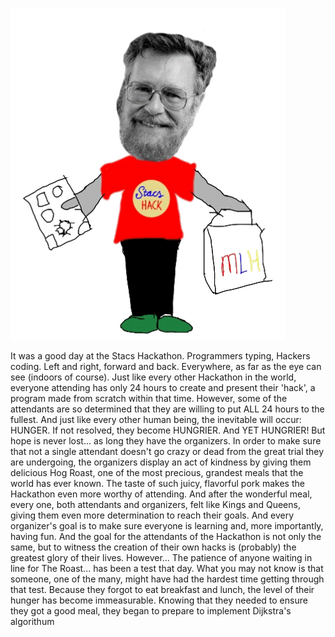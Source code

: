 
![Dijkstras](.guides/img/Dijkstra.gif)

It was a good day at the Stacs Hackathon. Programmers typing, Hackers coding. Left and 
right, forward and back.
Everywhere, as far as the eye can see (indoors of course).
Just like every other Hackathon in the world, everyone attending has only 24 hours to
create and present their 'hack', a program made from scratch within that time.
However, some of the attendants are so determined that they are willing to put ALL 24
hours to the fullest. And just like every other human being, the inevitable will occur:
HUNGER.
If not resolved, they become HUNGRIER.
And YET HUNGRIER!
But hope is never lost... as long they have the organizers.
In order to make sure that not a single attendant doesn't go crazy or dead from the great
trial they are undergoing, the organizers display an act of kindness by giving them
delicious Hog Roast, one of the most precious, grandest meals that the world has ever
known.
The taste of such juicy, flavorful pork makes the Hackathon even more worthy of attending.
And after the wonderful meal, every one, both attendants and organizers, felt like
Kings and Queens, giving them even more determination to reach their goals. And every 
organizer's goal is to make sure everyone is learning and, more importantly, having fun.
And the goal for the attendants of the Hackathon is not only the same,
but to witness the creation of their own hacks is (probably) the greatest glory of their
lives.
However...
The patience of anyone waiting in line for The Roast...
has been a test that day.
What you may not know is that someone, one of the many, might have had the hardest time
getting through that test.
Because they forgot to eat breakfast and lunch, the level of their hunger has become immeasurable.
Knowing that they needed to ensure they got a good meal, they began to prepare to implement Dijkstra's algorithum